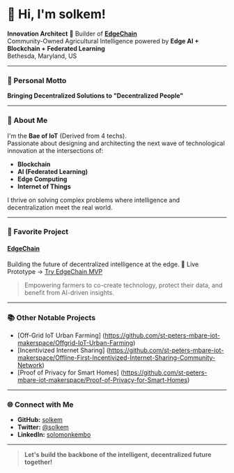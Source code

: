 # 👋 Hi, I'm solkem!

**Innovation Architect** 
🌱 Builder of **[EdgeChain](https://github.com/solkem/edgechain-agricultural-ai)**  
Community-Owned Agricultural Intelligence powered by **Edge AI + Blockchain + Federated Learning**  
Bethesda, Maryland, US

---

### 🚀 Personal Motto
**Bringing Decentralized Solutions to "Decentralized People"**

---

### 🧠 About Me

I'm the **Bae of IoT** (Derived from 4 techs).  
Passionate about designing and architecting the next wave of technological innovation at the intersections of:

- **Blockchain**
- **AI (Federated Learning)**
- **Edge Computing**
- **Internet of Things**

I thrive on solving complex problems where intelligence and decentralization meet the real world.

---

### 🌟 Favorite Project
#### [EdgeChain](https://github.com/solkem/edgechain-agricultural-ai)
Building the future of decentralized intelligence at the edge.
🚀 Live Prototype → [Try EdgeChain MVP](https://solkem.github.io/edgechain-agricultural-ai/)

> Empowering farmers to co-create technology, protect their data, and benefit from AI-driven insights.

---

### 📚 Other Notable Projects
- [Off-Grid IoT Urban Farming] (https://github.com/st-peters-mbare-iot-makerspace/Offgrid-IoT-Urban-Farming)
- [Incentivized Internet Sharing] (https://github.com/st-peters-mbare-iot-makerspace/Offline-First-Incentivized-Internet-Sharing-Community-Network)
- [Proof of Privacy for Smart Homes] (https://github.com/st-peters-mbare-iot-makerspace/Proof-of-Privacy-for-Smart-Homes)

---

### 🌐 Connect with Me

- **GitHub:** [solkem](https://github.com/solkem)
- **Twitter:** [@solkem](https://twitter.com/solkem)
- **LinkedIn:** [solomonkembo](https://www.linkedin.com/in/solomonkembo)

---

> **Let's build the backbone of the intelligent, decentralized future together!**
